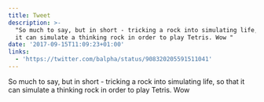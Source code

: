 ```yaml
---
title: Tweet
description: >-
  "So much to say, but in short - tricking a rock into simulating life, so that
  it can simulate a thinking rock in order to play Tetris. Wow "
date: '2017-09-15T11:09:23+01:00'
links:
  - 'https://twitter.com/balpha/status/908320205591511041'
---
```

So much to say, but in short - tricking a rock into simulating life, so that it can simulate a thinking rock in order to play Tetris. Wow 
